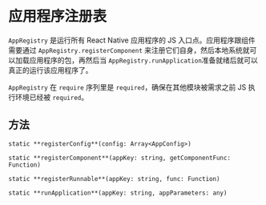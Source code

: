 # 应用程序注册表 

`AppRegistry` 是运行所有 React Native 应用程序的 JS 入口点。应用程序跟组件需要通过 `AppRegistry.registerComponent` 来注册它们自身，然后本地系统就可以加载应用程序的包，再然后当 `AppRegistry.runApplication`准备就绪后就可以真正的运行该应用程序了。

`AppRegistry` 在 `require` 序列里是 `required`，确保在其他模块被需求之前 JS 执行环境已经被 `required`。 

## 方法 

```
static **registerConfig**(config: Array<AppConfig>) 

static **registerComponent**(appKey: string, getComponentFunc: Function) 

static **registerRunnable**(appKey: string, func: Function) 

static **runApplication**(appKey: string, appParameters: any)
```
